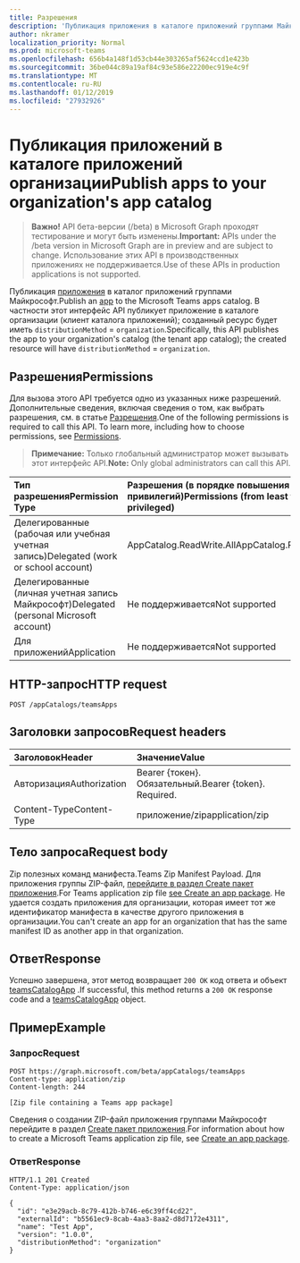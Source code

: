 ```yaml
---
title: Разрешения
description: 'Публикация приложения в каталоге приложений группами Майкрософт. '
author: nkramer
localization_priority: Normal
ms.prod: microsoft-teams
ms.openlocfilehash: 656b4a148f1d53cb44e303265af5624ccd1e423b
ms.sourcegitcommit: 36be044c89a19af84c93e586e22200ec919e4c9f
ms.translationtype: MT
ms.contentlocale: ru-RU
ms.lasthandoff: 01/12/2019
ms.locfileid: "27932926"
---
```

# <a name="publish-apps-to-your-organizations-app-catalog"></a><span data-ttu-id="ca27e-103">Публикация приложений в каталоге приложений организации</span><span class="sxs-lookup"><span data-stu-id="ca27e-103">Publish apps to your organization's app catalog</span></span>

> <span data-ttu-id="ca27e-104">**Важно!** API бета-версии (/beta) в Microsoft Graph проходят тестирование и могут быть изменены.</span><span class="sxs-lookup"><span data-stu-id="ca27e-104">**Important:** APIs under the /beta version in Microsoft Graph are in preview and are subject to change.</span></span> <span data-ttu-id="ca27e-105">Использование этих API в производственных приложениях не поддерживается.</span><span class="sxs-lookup"><span data-stu-id="ca27e-105">Use of these APIs in production applications is not supported.</span></span>

<span data-ttu-id="ca27e-106">Публикация [приложения](../resources/teamsapp.md) в каталог приложений группами Майкрософт.</span><span class="sxs-lookup"><span data-stu-id="ca27e-106">Publish an [app](../resources/teamsapp.md) to the Microsoft Teams apps catalog.</span></span> <span data-ttu-id="ca27e-107">В частности этот интерфейс API публикует приложение в каталоге организации (клиент каталога приложений); созданный ресурс будет иметь `distributionMethod`  =  `organization`.</span><span class="sxs-lookup"><span data-stu-id="ca27e-107">Specifically, this API publishes the app to your organization's catalog (the tenant app catalog); the created resource will have `distributionMethod` = `organization`.</span></span>

## <a name="permissions"></a><span data-ttu-id="ca27e-108">Разрешения</span><span class="sxs-lookup"><span data-stu-id="ca27e-108">Permissions</span></span>

<span data-ttu-id="ca27e-p103">Для вызова этого API требуется одно из указанных ниже разрешений. Дополнительные сведения, включая сведения о том, как выбрать разрешения, см. в статье [Разрешения](https://developer.microsoft.com/graph/docs/concepts/permissions_reference).</span><span class="sxs-lookup"><span data-stu-id="ca27e-p103">One of the following permissions is required to call this API. To learn more, including how to choose permissions, see [Permissions](https://developer.microsoft.com/graph/docs/concepts/permissions_reference).</span></span>

><span data-ttu-id="ca27e-111">**Примечание:** Только глобальный администратор может вызывать этот интерфейс API.</span><span class="sxs-lookup"><span data-stu-id="ca27e-111">**Note:** Only global administrators can call this API.</span></span> 

| <span data-ttu-id="ca27e-112">Тип разрешения</span><span class="sxs-lookup"><span data-stu-id="ca27e-112">Permission Type</span></span>                        | <span data-ttu-id="ca27e-113">Разрешения (в порядке повышения привилегий)</span><span class="sxs-lookup"><span data-stu-id="ca27e-113">Permissions (from least to most privileged)</span></span>|
|:----------------------------------     |:-------------|
| <span data-ttu-id="ca27e-114">Делегированные (рабочая или учебная учетная запись)</span><span class="sxs-lookup"><span data-stu-id="ca27e-114">Delegated (work or school account)</span></span>     | <span data-ttu-id="ca27e-115">AppCatalog.ReadWrite.All</span><span class="sxs-lookup"><span data-stu-id="ca27e-115">AppCatalog.ReadWrite.All</span></span> |
| <span data-ttu-id="ca27e-116">Делегированные (личная учетная запись Майкрософт)</span><span class="sxs-lookup"><span data-stu-id="ca27e-116">Delegated (personal Microsoft account)</span></span> | <span data-ttu-id="ca27e-117">Не поддерживается</span><span class="sxs-lookup"><span data-stu-id="ca27e-117">Not supported</span></span>|
| <span data-ttu-id="ca27e-118">Для приложений</span><span class="sxs-lookup"><span data-stu-id="ca27e-118">Application</span></span>                            | <span data-ttu-id="ca27e-119">Не поддерживается</span><span class="sxs-lookup"><span data-stu-id="ca27e-119">Not supported</span></span>|

## <a name="http-request"></a><span data-ttu-id="ca27e-120">HTTP-запрос</span><span class="sxs-lookup"><span data-stu-id="ca27e-120">HTTP request</span></span>
<!-- { "blockType": "ignored" } -->
```http
POST /appCatalogs/teamsApps
```

## <a name="request-headers"></a><span data-ttu-id="ca27e-121">Заголовки запросов</span><span class="sxs-lookup"><span data-stu-id="ca27e-121">Request headers</span></span>

| <span data-ttu-id="ca27e-122">Заголовок</span><span class="sxs-lookup"><span data-stu-id="ca27e-122">Header</span></span>        | <span data-ttu-id="ca27e-123">Значение</span><span class="sxs-lookup"><span data-stu-id="ca27e-123">Value</span></span>           |
|:--------------|:--------------  |
| <span data-ttu-id="ca27e-124">Авторизация</span><span class="sxs-lookup"><span data-stu-id="ca27e-124">Authorization</span></span> | <span data-ttu-id="ca27e-p104">Bearer {токен}. Обязательный.</span><span class="sxs-lookup"><span data-stu-id="ca27e-p104">Bearer {token}. Required.</span></span>  |
| <span data-ttu-id="ca27e-127">Content-Type</span><span class="sxs-lookup"><span data-stu-id="ca27e-127">Content-Type</span></span>  | <span data-ttu-id="ca27e-128">приложение/zip</span><span class="sxs-lookup"><span data-stu-id="ca27e-128">application/zip</span></span> |

## <a name="request-body"></a><span data-ttu-id="ca27e-129">Тело запроса</span><span class="sxs-lookup"><span data-stu-id="ca27e-129">Request body</span></span>

<span data-ttu-id="ca27e-130">Zip полезных команд манифеста.</span><span class="sxs-lookup"><span data-stu-id="ca27e-130">Teams Zip Manifest Payload.</span></span> <span data-ttu-id="ca27e-131">Для приложения группы ZIP-файл, [перейдите в раздел Create пакет приложения](https://docs.microsoft.com/en-us/microsoftteams/platform/concepts/apps/apps-package).</span><span class="sxs-lookup"><span data-stu-id="ca27e-131">For Teams application zip file [see Create an app package](https://docs.microsoft.com/en-us/microsoftteams/platform/concepts/apps/apps-package).</span></span> <span data-ttu-id="ca27e-132">Не удается создать приложения для организации, которая имеет тот же идентификатор манифеста в качестве другого приложения в организации.</span><span class="sxs-lookup"><span data-stu-id="ca27e-132">You can't create an app for an organization that has the same manifest ID as another app in that organization.</span></span>

## <a name="response"></a><span data-ttu-id="ca27e-133">Ответ</span><span class="sxs-lookup"><span data-stu-id="ca27e-133">Response</span></span>

<span data-ttu-id="ca27e-134">Успешно завершена, этот метод возвращает `200 OK` код ответа и объект [teamsCatalogApp](../resources/teamsapp.md) .</span><span class="sxs-lookup"><span data-stu-id="ca27e-134">If successful, this method returns a `200 OK` response code and a [teamsCatalogApp](../resources/teamsapp.md) object.</span></span>

## <a name="example"></a><span data-ttu-id="ca27e-135">Пример</span><span class="sxs-lookup"><span data-stu-id="ca27e-135">Example</span></span>

### <a name="request"></a><span data-ttu-id="ca27e-136">Запрос</span><span class="sxs-lookup"><span data-stu-id="ca27e-136">Request</span></span>

```http
POST https://graph.microsoft.com/beta/appCatalogs/teamsApps
Content-type: application/zip
Content-length: 244

[Zip file containing a Teams app package]
```

<span data-ttu-id="ca27e-137">Сведения о создании ZIP-файл приложения группами Майкрософт перейдите в раздел [Create пакет приложения](https://docs.microsoft.com/en-us/microsoftteams/platform/concepts/apps/apps-package).</span><span class="sxs-lookup"><span data-stu-id="ca27e-137">For information about how to create a Microsoft Teams application zip file, see [Create an app package](https://docs.microsoft.com/en-us/microsoftteams/platform/concepts/apps/apps-package).</span></span> 

### <a name="response"></a><span data-ttu-id="ca27e-138">Ответ</span><span class="sxs-lookup"><span data-stu-id="ca27e-138">Response</span></span>

```
HTTP/1.1 201 Created
Content-Type: application/json

{
  "id": "e3e29acb-8c79-412b-b746-e6c39ff4cd22",
  "externalId": "b5561ec9-8cab-4aa3-8aa2-d8d7172e4311",
  "name": "Test App",
  "version": "1.0.0",
  "distributionMethod": "organization"
}
```
